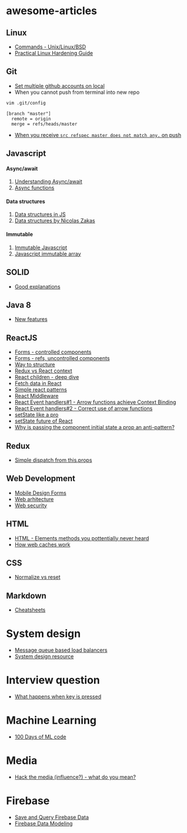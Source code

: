 # awesome-articles

## Linux
* [Commands - Unix/Linux/BSD](http://cb.vu/unixtoolbox.xhtml)
* [Practical Linux Hardening Guide](https://github.com/trimstray/the-practical-linux-hardening-guide?utm_source=programmingdigest&utm_medium=email&utm_campaign=featured#information_source-introduction-3)

## Git
* [Set multiple github accounts on local](https://medium.freecodecamp.org/manage-multiple-github-accounts-the-ssh-way-2dadc30ccaca)
* When you cannot push from terminal into new repo
```bash
vim .git/config
```
```vim
[branch "master"]
  remote = origin
  merge = refs/heads/master
```
* [When you receive ```src refspec master does not match any.``` on push](https://georgik.rocks/common-mistake-when-creating-new-git-repo/)

## Javascript
#### Async/await
1. [Understanding Async/await](https://hackernoon.com/understanding-async-await-in-javascript-1d81bb079b2c)
2. [Async functions](https://alligator.io/js/async-functions)

#### Data structures
1. [Data structures in JS ](http://blog.benoitvallon.com/data-structures-in-javascript/data-structures-in-javascript)
2. [Data structures by Nicolas Zakas](https://github.com/nzakas/computer-science-in-javascript/tree/master/data-structures)

#### Immutable
1. [Immutable Javascript](https://wecodetheweb.com/2016/02/12/immutable-javascript-using-es6-and-beyond/)
2. [Javascript immutable array](https://vincent.billey.me/pure-javascript-immutable-array/)

## SOLID
* [Good explanations](https://android.jlelse.eu/solid-principles-the-definitive-guide-75e30a284dea)

## Java 8 
* [New features](http://winterbe.com/posts/2014/03/16/java-8-tutorial/)

## ReactJS
* [Forms - controlled components](https://lorenstewart.me/2016/10/31/react-js-forms-controlled-components/)
* [Forms - refs, uncontrolled components](https://lorenstewart.me/2017/06/10/react-js-forms-using-refs/)
* [Way to structure](https://hackernoon.com/the-100-correct-way-to-structure-a-react-app-or-why-theres-no-such-thing-3ede534ef1ed)
* [Redux vs React context](https://daveceddia.com/context-api-vs-redux/?utm_source=reactdigest&utm_medium=email&utm_campaign=featured)
* [React children - deep dive](https://mxstbr.blog/2017/02/react-children-deepdive/)
* [Fetch data in React](https://www.robinwieruch.de/react-fetching-data/)
* [Simple react patterns](http://lucasmreis.github.io/blog/simple-react-patterns/)
* [React Middleware](https://medium.com/@jacobp100/you-arent-using-redux-middleware-enough-94ffe991e6)
* [React Event handlers#1 - Arrow functions achieve Context Binding]()
* [React Event handlers#2 - Correct use of arrow functions](https://stackoverflow.com/questions/48699573/correct-use-of-arrow-functions-in-react)
* [setState like a pro](https://medium.freecodecamp.org/get-pro-with-react-setstate-in-10-minutes-d38251d1c781)
* [setState future of React](https://medium.freecodecamp.org/functional-setstate-is-the-future-of-react-374f30401b6b)
* [Why is passing the component initial state a prop an anti-pattern?](https://stackoverflow.com/questions/28785106/reactjs-why-is-passing-the-component-initial-state-a-prop-an-anti-pattern)

## Redux

* [Simple dispatch from this.props](https://stackoverflow.com/questions/34458261/how-to-get-simple-dispatch-from-this-props-using-connect-w-redux)

## Web Development
* [Mobile Design Forms](https://www.smashingmagazine.com/2018/08/best-practices-for-mobile-form-design/)
* [Web arhitecture](https://engineering.videoblocks.com/web-architecture-101-a3224e126947)
* [Web security](https://github.com/vasanthk/web-security-basics#csrf-cross-site-request-forgery)

## HTML
* [HTML - Elements methods you pottentially never heard](https://hackernoon.com/15-html-element-methods-youve-potentially-never-heard-of-fc6863e41b2a)
* [How web caches work](http://www.web-caching.com/mnot_tutorial/how.html)

## CSS
* [Normalize vs reset](http://nicolasgallagher.com/about-normalize-css/)

## Markdown
* [Cheatsheets](https://github.com/adam-p/markdown-here/wiki/Markdown-Cheatsheet)

# System design
* [Message queue based load balancers](https://zef.me/message-queue-based-load-balancing-c3905dd18f7)
* [System design resource](https://github.com/donnemartin/system-design-primer)

# Interview question
* [What happens when key is pressed](https://github.com/alex/what-happens-when#the-g-key-is-pressed)

# Machine Learning
* [100 Days of ML code](https://github.com/Avik-Jain/100-Days-Of-ML-Code)

# Media
* [Hack the media (influence?) - what do you mean?](https://github.com/nemild/hack-the-media)

# Firebase
* [Save and Query Firebase Data](https://howtofirebase.com/save-and-query-firebase-data-ed73fb8c6e3a)
* [Firebase Data Modeling](https://howtofirebase.com/firebase-data-modeling-939585ade7f4)
